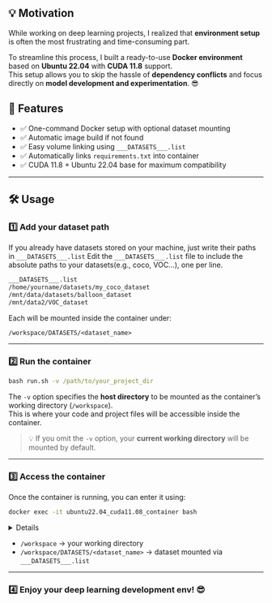 ## 💡 Motivation

While working on deep learning projects, I realized that **environment setup** is often the most frustrating and time-consuming part.  

To streamline this process, I built a ready-to-use **Docker environment** based on **Ubuntu 22.04** with **CUDA 11.8** support.  
This setup allows you to skip the hassle of **dependency conflicts** and focus directly on **model development and experimentation**. 😎


## 🚀 Features

- ✅ One-command Docker setup with optional dataset mounting  
- ✅ Automatic image build if not found  
- ✅ Easy volume linking using `___DATASETS___.list`  
- ✅ Automatically links `requirements.txt` into container  
- ✅ CUDA 11.8 + Ubuntu 22.04 base for maximum compatibility  

---


## 🛠️ Usage


### 1️⃣ Add your dataset path  

If you already have datasets stored on your machine, just write their paths in `___DATASETS___.list`
Edit the `___DATASETS___.list` file to include the absolute paths to your datasets(e.g., coco, VOC...), one per line.  

```cmd
___DATASETS___.list
/home/yourname/datasets/my_coco_dataset
/mnt/data/datasets/balloon_dataset
/mnt/data2/VOC_dataset
```

Each will be mounted inside the container under:

```container
/workspace/DATASETS/<dataset_name>
```


---

### 2️⃣ Run the container  

```cmd
bash run.sh -v /path/to/your_project_dir
```

The `-v` option specifies the **host directory** to be mounted as the container’s working directory (`/workspace`).  
This is where your code and project files will be accessible inside the container.  

> 💡 If you omit the `-v` option, your **current working directory** will be mounted by default.


---

### 3️⃣ Access the container  

Once the container is running, you can enter it using:

```bash
docker exec -it ubuntu22.04_cuda11.08_container bash
```

<details>
<strong>📦 Container Structure</strong>

```text
📁 /  # root
└── 📁 workspace
    ├── 📁 DATASETS
    │   ├── 📁 coco_example
    │   └── 📁 <another_dataset>
    │
    ├── 📁 <your_project_dir>   # e.g., Ultralytics, mmdetection
    └── 📄 requirements.txt     # symlinked automatically
```

</details>

- `/workspace` → your working directory  
- `/workspace/DATASETS/<dataset_name>` → dataset mounted via `___DATASETS___.list`  


---

### 4️⃣ Enjoy your deep learning development env! 😎
